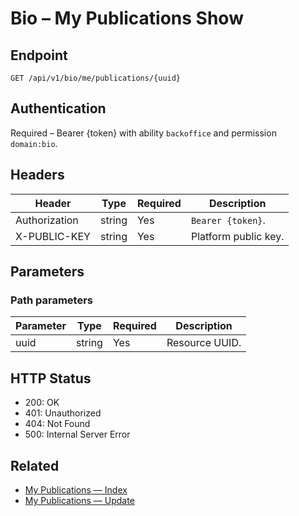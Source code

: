 # Bio – My Publications Show

## Endpoint

```
GET /api/v1/bio/me/publications/{uuid}
```

## Authentication

Required – Bearer {token} with ability `backoffice` and permission `domain:bio`.

## Headers

| Header           | Type   | Required | Description |
| ---------------- | ------ | -------- | ----------- |
| Authorization    | string | Yes      | `Bearer {token}`. |
| X-PUBLIC-KEY     | string | Yes      | Platform public key. |

## Parameters

### Path parameters

| Parameter | Type   | Required | Description |
| --------- | ------ | -------- | ----------- |
| uuid      | string | Yes      | Resource UUID. |

## HTTP Status

- 200: OK
- 401: Unauthorized
- 404: Not Found
- 500: Internal Server Error

## Related

- [My Publications — Index](MyPublicationsIndex.md)
- [My Publications — Update](MyPublicationsUpdate.md)
